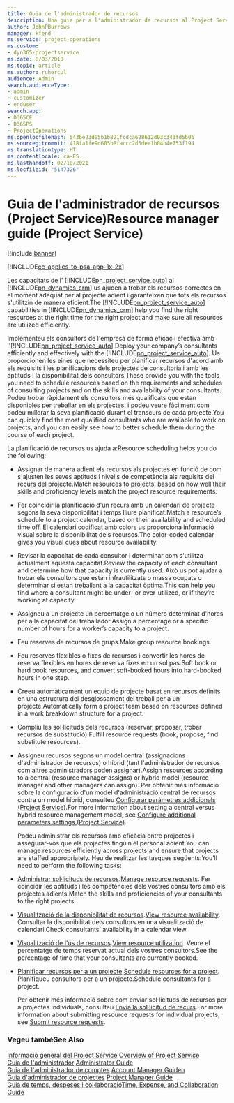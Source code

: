 ```yaml
---
title: Guia de l'administrador de recursos
description: Una guia per a l'administrador de recursos al Project Service
author: JohnPBurrows
manager: kfend
ms.service: project-operations
ms.custom:
- dyn365-projectservice
ms.date: 8/03/2018
ms.topic: article
ms.author: ruhercul
audience: Admin
search.audienceType:
- admin
- customizer
- enduser
search.app:
- D365CE
- D365PS
- ProjectOperations
ms.openlocfilehash: 543be23d95b1b821fcdca628612d03c343fd5b06
ms.sourcegitcommit: 418fa1fe9d605b8faccc2d5dee1b04b4e753f194
ms.translationtype: HT
ms.contentlocale: ca-ES
ms.lasthandoff: 02/10/2021
ms.locfileid: "5147326"
---
```

# <a name="resource-manager-guide-project-service"></a><span data-ttu-id="1c5fc-103">Guia de l'administrador de recursos (Project Service)</span><span class="sxs-lookup"><span data-stu-id="1c5fc-103">Resource manager guide (Project Service)</span></span>

[!include [banner](../includes/psa-now-project-operations.md)]

[!INCLUDE[cc-applies-to-psa-app-1x-2x](../includes/cc-applies-to-psa-app-1x-2x.md)]

<span data-ttu-id="1c5fc-104">Les capacitats de l' [!INCLUDE[pn_project_service_auto](../includes/pn-project-service-auto.md)] al [!INCLUDE[pn_dynamics_crm](../includes/pn-dynamics-crm.md)] us ajuden a trobar els recursos correctes en el moment adequat per al projecte adient i garanteixen que tots els recursos s'utilitzin de manera eficient.</span><span class="sxs-lookup"><span data-stu-id="1c5fc-104">The [!INCLUDE[pn_project_service_auto](../includes/pn-project-service-auto.md)] capabilities in [!INCLUDE[pn_dynamics_crm](../includes/pn-dynamics-crm.md)] help you find the right resources at the right time for the right project and make sure all resources are utilized efficiently.</span></span>  
  
 <span data-ttu-id="1c5fc-105">Implementeu els consultors de l'empresa de forma eficaç i efectiva amb l'[!INCLUDE[pn_project_service_auto](../includes/pn-project-service-auto.md)].</span><span class="sxs-lookup"><span data-stu-id="1c5fc-105">Deploy your company’s consultants efficiently and effectively with the [!INCLUDE[pn_project_service_auto](../includes/pn-project-service-auto.md)].</span></span> <span data-ttu-id="1c5fc-106">Us proporcionen les eines que necessiteu per planificar recursos d'acord amb els requisits i les planificacions dels projectes de consultoria i amb les aptituds i la disponibilitat dels consultors.</span><span class="sxs-lookup"><span data-stu-id="1c5fc-106">These provide you with the tools you need to schedule resources based on the requirements and schedules of consulting projects and on the skills and availability of your consultants.</span></span> <span data-ttu-id="1c5fc-107">Podeu trobar ràpidament els consultors més qualificats que estan disponibles per treballar en els projectes, i podeu veure fàcilment com podeu millorar la seva planificació durant el transcurs de cada projecte.</span><span class="sxs-lookup"><span data-stu-id="1c5fc-107">You can quickly find the most qualified consultants who are available to work on projects, and you can easily see how to better schedule them during the course of each project.</span></span>  
  
 <span data-ttu-id="1c5fc-108">La planificació de recursos us ajuda a:</span><span class="sxs-lookup"><span data-stu-id="1c5fc-108">Resource scheduling helps you do the following:</span></span>  
  
- <span data-ttu-id="1c5fc-109">Assignar de manera adient els recursos als projectes en funció de com s'ajusten les seves aptituds i nivells de competència als requisits del recurs del projecte.</span><span class="sxs-lookup"><span data-stu-id="1c5fc-109">Match resources to projects, based on how well their skills and proficiency levels match the project resource requirements.</span></span>  
  
- <span data-ttu-id="1c5fc-110">Fer coincidir la planificació d'un recurs amb un calendari de projecte segons la seva disponibilitat i temps lliure planificat.</span><span class="sxs-lookup"><span data-stu-id="1c5fc-110">Match a resource’s schedule to a project calendar, based on their availability and scheduled time off.</span></span> <span data-ttu-id="1c5fc-111">El calendari codificat amb colors us proporciona informació visual sobre la disponibilitat dels recursos.</span><span class="sxs-lookup"><span data-stu-id="1c5fc-111">The color-coded calendar gives you visual cues about resource availability.</span></span>  
  
- <span data-ttu-id="1c5fc-112">Revisar la capacitat de cada consultor i determinar com s'utilitza actualment aquesta capacitat.</span><span class="sxs-lookup"><span data-stu-id="1c5fc-112">Review the capacity of each consultant and determine how that capacity is currently used.</span></span> <span data-ttu-id="1c5fc-113">Això us pot ajudar a trobar els consultors que estan infrautilitzats o massa ocupats o determinar si estan treballant a la capacitat òptima.</span><span class="sxs-lookup"><span data-stu-id="1c5fc-113">This can help you find where a consultant might be under- or over-utilized, or if they’re working at capacity.</span></span>  
  
- <span data-ttu-id="1c5fc-114">Assigneu a un projecte un percentatge o un número determinat d'hores per a la capacitat del treballador.</span><span class="sxs-lookup"><span data-stu-id="1c5fc-114">Assign a percentage or a specific number of hours for a worker’s capacity to a project.</span></span>  
  
- <span data-ttu-id="1c5fc-115">Feu reserves de recursos de grups.</span><span class="sxs-lookup"><span data-stu-id="1c5fc-115">Make group resource bookings.</span></span>  
  
- <span data-ttu-id="1c5fc-116">Feu reserves flexibles o fixes de recursos i convertir les hores de reserva flexibles en hores de reserva fixes en un sol pas.</span><span class="sxs-lookup"><span data-stu-id="1c5fc-116">Soft book or hard book resources, and convert soft-booked hours into hard-booked hours in one step.</span></span>  
  
- <span data-ttu-id="1c5fc-117">Creeu automàticament un equip de projecte basat en recursos definits en una estructura del desglossament del treball per a un projecte.</span><span class="sxs-lookup"><span data-stu-id="1c5fc-117">Automatically form a project team based on resources defined in a work breakdown structure for a project.</span></span>  
  
- <span data-ttu-id="1c5fc-118">Compliu les sol·licituds dels recursos (reservar, proposar, trobar recursos de substitució).</span><span class="sxs-lookup"><span data-stu-id="1c5fc-118">Fulfill resource requests (book, propose, find substitute resources).</span></span>  
  
- <span data-ttu-id="1c5fc-119">Assigneu recursos segons un model central (assignacions d'administrador de recursos) o híbrid (tant l'administrador de recursos com altres administradors poden assignar).</span><span class="sxs-lookup"><span data-stu-id="1c5fc-119">Assign resources according to a central (resource manager assigns) or hybrid model (resource manager and other managers can assign).</span></span> <span data-ttu-id="1c5fc-120">Per obtenir més informació sobre la configuració d'un model d'administració central de recursos contra un model híbrid, consulteu [Configurar paràmetres addicionals (Project Service)](../psa/configure-additional-parameters-settings.md).</span><span class="sxs-lookup"><span data-stu-id="1c5fc-120">For more information about setting a central versus hybrid resource management model, see [Configure additional parameters settings (Project Service)](../psa/configure-additional-parameters-settings.md).</span></span>  
  
  <span data-ttu-id="1c5fc-121">Podeu administrar els recursos amb eficàcia entre projectes i assegurar-vos que els projectes tinguin el personal adient.</span><span class="sxs-lookup"><span data-stu-id="1c5fc-121">You can manage resources efficiently across projects and ensure that projects are staffed appropriately.</span></span> <span data-ttu-id="1c5fc-122">Heu de realitzar les tasques següents:</span><span class="sxs-lookup"><span data-stu-id="1c5fc-122">You’ll need to perform the following tasks:</span></span>  
  
- <span data-ttu-id="1c5fc-123">[Administrar sol·licituds de recursos](../psa/manage-resource-requests.md).</span><span class="sxs-lookup"><span data-stu-id="1c5fc-123">[Manage resource requests](../psa/manage-resource-requests.md).</span></span> <span data-ttu-id="1c5fc-124">Fer coincidir les aptituds i les competències dels vostres consultors amb els projectes adients.</span><span class="sxs-lookup"><span data-stu-id="1c5fc-124">Match the skills and proficiencies of your consultants to the right projects.</span></span>  
  
- <span data-ttu-id="1c5fc-125">[Visualització de la disponibilitat de recursos](../psa/view-resource-availability.md).</span><span class="sxs-lookup"><span data-stu-id="1c5fc-125">[View resource availability](../psa/view-resource-availability.md).</span></span> <span data-ttu-id="1c5fc-126">Consultar la disponibilitat dels consultors en una visualització de calendari.</span><span class="sxs-lookup"><span data-stu-id="1c5fc-126">Check consultants’ availability in a calendar view.</span></span>  
  
- <span data-ttu-id="1c5fc-127">[Visualització de l'ús de recursos](../psa/view-resource-utilization.md).</span><span class="sxs-lookup"><span data-stu-id="1c5fc-127">[View resource utilization](../psa/view-resource-utilization.md).</span></span> <span data-ttu-id="1c5fc-128">Veure el percentatge de temps reservat actual dels vostres consultors.</span><span class="sxs-lookup"><span data-stu-id="1c5fc-128">See the percentage of time that your consultants are currently booked.</span></span>  
  
- <span data-ttu-id="1c5fc-129">[Planificar recursos per a un projecte](../psa/schedule-resources-project.md).</span><span class="sxs-lookup"><span data-stu-id="1c5fc-129">[Schedule resources for a project](../psa/schedule-resources-project.md).</span></span> <span data-ttu-id="1c5fc-130">Planifiqueu consultors per a un projecte.</span><span class="sxs-lookup"><span data-stu-id="1c5fc-130">Schedule consultants for a project.</span></span>  
  
  <span data-ttu-id="1c5fc-131">Per obtenir més informació sobre com enviar sol·licituds de recursos per a projectes individuals, consulteu [Envia la sol·licitud de recurs](../psa/submit-resource-requests.md).</span><span class="sxs-lookup"><span data-stu-id="1c5fc-131">For more information about submitting resource requests for individual projects, see [Submit resource requests](../psa/submit-resource-requests.md).</span></span>  
  
### <a name="see-also"></a><span data-ttu-id="1c5fc-132">Vegeu també</span><span class="sxs-lookup"><span data-stu-id="1c5fc-132">See Also</span></span>  
 <span data-ttu-id="1c5fc-133">[Informació general del Project Service](../psa/overview.md) </span><span class="sxs-lookup"><span data-stu-id="1c5fc-133">[Overview of Project Service](../psa/overview.md) </span></span>  
 <span data-ttu-id="1c5fc-134">[Guia de l'administrador](../psa/admin-guide.md) </span><span class="sxs-lookup"><span data-stu-id="1c5fc-134">[Administrator Guide](../psa/admin-guide.md) </span></span>  
 <span data-ttu-id="1c5fc-135">[Guia de l'administrador de comptes](../psa/account-manager-guide.md) </span><span class="sxs-lookup"><span data-stu-id="1c5fc-135">[Account Manager Guiden](../psa/account-manager-guide.md) </span></span>  
 <span data-ttu-id="1c5fc-136">[Guia d'administrador de projectes](../psa/project-manager-guide.md) </span><span class="sxs-lookup"><span data-stu-id="1c5fc-136">[Project Manager Guide](../psa/project-manager-guide.md) </span></span>  
 [<span data-ttu-id="1c5fc-137">Guia de temps, despeses i col·laboració</span><span class="sxs-lookup"><span data-stu-id="1c5fc-137">Time, Expense, and Collaboration Guide</span></span>](../psa/time-expense-collaboration-guide.md)
